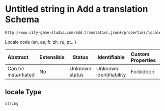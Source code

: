 # Untitled string in Add a translation Schema

```txt
http://www.city-game-studio.com/add.translation.json#/properties/locale
```

Locale code (en, es, fr, zh, ru, pt...)


| Abstract            | Extensible | Status         | Identifiable            | Custom Properties | Additional Properties | Access Restrictions | Defined In                                                                                 |
| :------------------ | ---------- | -------------- | ----------------------- | :---------------- | --------------------- | ------------------- | ------------------------------------------------------------------------------------------ |
| Can be instantiated | No         | Unknown status | Unknown identifiability | Forbidden         | Allowed               | none                | [add-translation.schema.json\*](../out/add-translation.schema.json "open original schema") |

## locale Type

`string`
